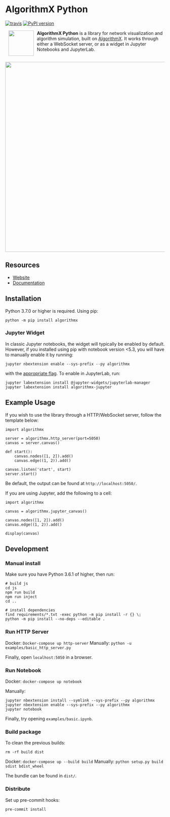 # AlgorithmX Python
[![travis](https://travis-ci.com/algrx/algorithmx-python.svg)](https://travis-ci.com/algrx/algorithmx-python)
[![PyPI version](https://badge.fury.io/py/algorithmx.svg)](https://pypi.org/project/algorithmx)

<img src="https://raw.githubusercontent.com/algrx/algorithmx/master/img/logo.svg?sanitize=true" align="left" hspace="10" width="80px">

**AlgorithmX Python** is a library for network visualization and algorithm simulation, built on <a href="https://github.com/algrx/algorithmx">AlgorithmX</a>. It works through either a WebSocket server, or as a widget in Jupyter Notebooks and JupyterLab.
<br><br>

<img src="https://raw.githubusercontent.com/algrx/algorithmx/master/img/example.svg?sanitize=true" align="center" width="600px">

## Resources
  - <a href="https://algrx.github.io/">Website</a>
  - <a href="https://algrx.github.io/algorithmx/docs/python/">Documentation</a>

## Installation

Python 3.7.0 or higher is required. Using pip:  
```
python -m pip install algorithmx
```

### Jupyter Widget

In classic Jupyter notebooks, the widget will typically be enabled by default. However, if you installed using pip with notebook version <5.3, you will have to manually enable it by running:

```
jupyter nbextension enable --sys-prefix --py algorithmx
```

with the <a href="https://jupyter-notebook.readthedocs.io/en/stable/extending/frontend_extensions.html#installing-and-enabling-extensions">appropriate flag</a>. To enable in JupyterLab, run:

```
jupyter labextension install @jupyter-widgets/jupyterlab-manager
jupyter labextension install algorithmx-jupyter
```

## Example Usage

If you wish to use the library through a HTTP/WebSocket server, follow the template below:

```
import algorithmx

server = algorithmx.http_server(port=5050)
canvas = server.canvas()

def start():
    canvas.nodes([1, 2]).add()
    canvas.edge((1, 2)).add()

canvas.listen('start', start)
server.start()
```

Be default, the output can be found at `http://localhost:5050/`.

If you are using Jupyter, add the following to a cell:

```
import algorithmx

canvas = algorithmx.jupyter_canvas()

canvas.nodes([1, 2]).add()
canvas.edge((1, 2)).add()

display(canvas)
```

## Development

### Manual install

Make sure you have Python 3.6.1 of higher, then run:
```
# build js
cd js
npm run build
npm run inject
cd ..

# install dependencies
find requirements/*.txt -exec python -m pip install -r {} \;
python -m pip install --no-deps --editable .
```

### Run HTTP Server

Docker: `Docker-compose up http-server`
Manually: `python -u examples/basic_http_server.py`

Finally, open `localhost:5050` in a browser.

### Run Notebook

Docker: `docker-compose up notebook`

Manually:
```
jupyter nbextension install --symlink --sys-prefix --py algorithmx
jupyter nbextension enable --sys-prefix --py algorithmx
jupyter notebook 
```

Finally, try opening `examples/basic.ipynb`.

### Build package

To clean the previous builds:
```
rm -rf build dist
```

Docker: `docker-compose up --build build`
Manually: `python setup.py build sdist bdist_wheel`

The bundle can be found in `dist/`.

### Distribute

Set up pre-commit hooks:
```
pre-commit install
```

